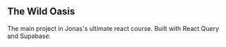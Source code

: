 ## The Wild Oasis

The main project in Jonas's ultimate react course.
Built with React Query and Supabase.






